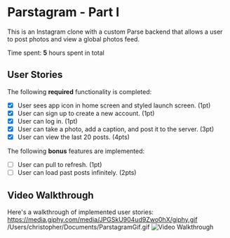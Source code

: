 
# Parstagram - Part I

This is an Instagram clone with a custom Parse backend that allows a user to post photos and view a global photos feed.

Time spent: **5** hours spent in total

## User Stories

The following **required** functionality is completed:

- [x] User sees app icon in home screen and styled launch screen. (1pt)
- [x] User can sign up to create a new account. (1pt)
- [x] User can log in. (1pt)
- [x] User can take a photo, add a caption, and post it to the server. (3pt)
- [x] User can view the last 20 posts. (4pts)

The following **bonus** features are implemented:

- [ ] User can pull to refresh. (1pt)
- [ ] User can load past posts infinitely. (2pts)

## Video Walkthrough

Here's a walkthrough of implemented user stories:
https://media.giphy.com/media/JPGSkU904ud9Zwo0hX/giphy.gif
/Users/christopher/Documents/ParstagramGif.gif
<img src='https://media.giphy.com/media/JPGSkU904ud9Zwo0hX/giphy.gif' title='Video Walkthrough' width='' alt='Video Walkthrough' />
